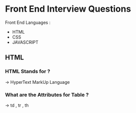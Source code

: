 # Front End Interview Questions

Front End Languages :
- HTML
- CSS 
- JAVASCRIPT

## HTML 

### HTML Stands for ?
-> HyperText MarkUp Language

### What are the Attributes for Table ?
-> td , tr , th

